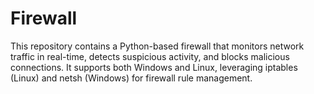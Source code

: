 # Firewall
This repository contains a Python-based firewall that monitors network traffic in real-time, detects suspicious activity, and blocks malicious connections. It supports both Windows and Linux, leveraging iptables (Linux) and netsh (Windows) for firewall rule management.
